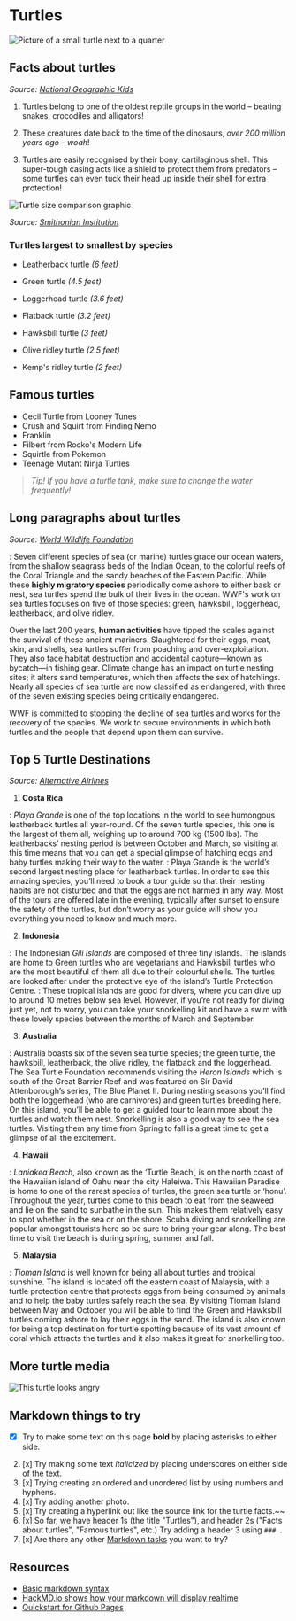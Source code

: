 # Turtles

![Picture of a small turtle next to a quarter](media/turtle-1.png)

## Facts about turtles

_Source: [National Geographic Kids](https://www.natgeokids.com/uk/discover/animals/sea-life/turtle-facts/)_

1. Turtles belong to one of the oldest reptile groups in the world – beating snakes, crocodiles and alligators!

2. These creatures date back to the time of the dinosaurs, *over 200 million years ago – woah*!

3. Turtles are easily recognised by their bony, cartilaginous shell. This super-tough casing acts like a shield to protect them from predators – some turtles can even tuck their head up inside their shell for extra protection!


![Turtle size comparison graphic](media/LargestTurtle2.jpg.webp)

_Source: [Smithonian Institution](https://ocean.si.edu/ocean-life/reptiles/what-largest-sea-turtle-sea-turtle-size-comparison-chart)_

### Turtles largest to smallest by species

- Leatherback turtle _(6 feet)_

- Green turtle _(4.5 feet)_

- Loggerhead turtle _(3.6 feet)_

- Flatback turtle _(3.2 feet)_

- Hawksbill turtle _(3 feet)_

- Olive ridley turtle _(2.5 feet)_ 

- Kemp's ridley turtle _(2 feet)_

## Famous turtles

- Cecil Turtle from Looney Tunes
- Crush and Squirt from Finding Nemo
- Franklin
- Filbert from Rocko's Modern Life
- Squirtle from Pokemon
- Teenage Mutant Ninja Turtles


> _Tip! If you have a turtle tank, make sure to change the water frequently!_

## Long paragraphs about turtles

_Source: [World Wildlife Foundation](https://www.worldwildlife.org/species/sea-turtle)_

:  Seven different species of sea (or marine) turtles grace our ocean waters, from the shallow seagrass beds of the Indian Ocean, to the colorful reefs of the Coral Triangle and the sandy beaches of the Eastern Pacific. While these **highly migratory species** periodically come ashore to either bask or nest, sea turtles spend the bulk of their lives in the ocean. WWF's work on sea turtles focuses on five of those species: green, hawksbill, loggerhead, leatherback, and olive ridley.

Over the last 200 years, **human activities** have tipped the scales against the survival of these ancient mariners. Slaughtered for their eggs, meat, skin, and shells, sea turtles suffer from poaching and over-exploitation. They also face habitat destruction and accidental capture—known as bycatch—in fishing gear. Climate change has an impact on turtle nesting sites; it alters sand temperatures, which then affects the sex of hatchlings. Nearly all species of sea turtle are now classified as endangered, with three of the seven existing species being critically endangered.


WWF is committed to stopping the decline of sea turtles and works for the recovery of the species. We work to secure environments in which both turtles and the people that depend upon them can survive.

## Top 5 Turtle Destinations
_Source: [Alternative Airlines](https://www.alternativeairlines.com/blog/top-5-places-to-see-sea-turtles)_

1. **Costa Rica**

: *Playa Grande* is one of the top locations in the world to see humongous leatherback turtles all year-round. Of the seven turtle species, this one is the largest of them all, weighing up to around 700 kg (1500 lbs). The leatherbacks’ nesting period is between October and March, so visiting at this time means that you can get a special glimpse of hatching eggs and baby turtles making their way to the water.
: Playa Grande is the world’s second largest nesting place for leatherback turtles. In order to see this amazing species, you’ll need to book a tour guide so that their nesting habits are not disturbed and that the eggs are not harmed in any way. Most of the tours are offered late in the evening, typically after sunset to ensure the safety of the turtles, but don’t worry as your guide will show you everything you need to know and much more.

2. **Indonesia**

: The Indonesian *Gili Islands* are composed of three tiny islands. The islands are home to Green turtles who are vegetarians and Hawksbill turtles who are the most beautiful of them all due to their colourful shells. The turtles are looked after under the protective eye of the island’s Turtle Protection Centre.
: These tropical islands are good for divers, where you can dive up to around 10 metres below sea level. However, if you’re not ready for diving just yet, not to worry, you can take your snorkelling kit and have a swim with these lovely species between the months of March and September.

3. **Australia**

: Australia boasts six of the seven sea turtle species; the green turtle, the hawksbill, leatherback, the olive ridley, the flatback and the loggerhead. The Sea Turtle Foundation recommends visiting the *Heron Islands* which is south of the Great Barrier Reef and was featured on Sir David Attenborough’s series, The Blue Planet II. During nesting seasons you’ll find both the loggerhead (who are carnivores) and green turtles breeding here. On this island, you’ll be able to get a guided tour to learn more about the turtles and watch them nest. Snorkelling is also a good way to see the sea turtles. Visiting them any time from Spring to fall is a great time to get a glimpse of all the excitement.

4. **Hawaii**

: *Laniakea Beach*, also known as the ‘Turtle Beach’, is on the north coast of the Hawaiian island of Oahu near the city Haleiwa. This Hawaiian Paradise is home to one of the rarest species of turtles, the green sea turtle or ‘honu’. Throughout the year, turtles come to this beach to eat from the seaweed and lie on the sand to sunbathe in the sun. This makes them relatively easy to spot whether in the sea or on the shore. Scuba diving and snorkelling are popular amongst tourists here so be sure to bring your gear along. The best time to visit the beach is during spring, summer and fall.

5. **Malaysia**

: *Tioman Island* is well known for being all about turtles and tropical sunshine. The island is located off the eastern coast of Malaysia, with a turtle protection centre that protects eggs from being consumed by animals and to help the baby turtles safely reach the sea. By visiting Tioman Island between May and October you will be able to find the Green and Hawksbill turtles coming ashore to lay their eggs in the sand. The island is also known for being a top destination for turtle spotting because of its vast amount of coral which attracts the turtles and it also makes it great for snorkelling too.

## More turtle media

![This turtle looks angry](media/turtle-2.png)



## Markdown things to try
- [x] Try to make some text on this page **bold** by placing asterisks to either side.
2. [x] Try making some text _italicized_ by placing underscores on either side of the text.
3. [x] Trying creating an ordered and unordered list by using numbers and hyphens.
4. [x] Try adding another photo.
5. [x] Try creating a hyperlink out like the source link for the turtle facts.~~
6. [x] So far, we have header 1s (the title "Turtles"), and header 2s ("Facts about turtles", "Famous turtles", etc.) Try adding a header 3 using `### `.
6. [x] Are there any other [Markdown tasks](https://www.markdownguide.org/basic-syntax/) you want to try?



## Resources
- [Basic markdown syntax](https://www.markdownguide.org/basic-syntax/)
- [HackMD.io shows how your markdown will display realtime](https://hackmd.io/)
- [Quickstart for Github Pages](https://docs.github.com/en/pages/quickstart)